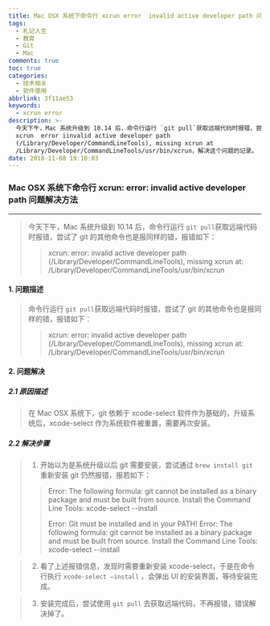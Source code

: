```yaml
---
title: Mac OSX 系统下命令行 xcrun error  invalid active developer path 问题解决方法
tags:
  - 札记人生
  - 教育
  - Git
  - Mac
comments: true
toc: true
categories:
  - 技术相关
  - 软件使用
abbrlink: 3f11ae53
keywords:
  - xcrun error
description: >-
  今天下午，Mac 系统升级到 10.14 后，命令行运行 `git pull`获取远端代码时报错，尝试了 git 的其他命令也是报同样的错，报错如下
  xcrun  error iinvalid active developer path
  (/Library/Developer/CommandLineTools), missing xcrun at
  /Library/Developer/CommandLineTools/usr/bin/xcrun，解决这个问题的记录。
date: 2018-11-08 19:10:03
---
```

<script type="text/javascript" src="/js/src/bai.js"></script>

### Mac OSX 系统下命令行 xcrun: error: invalid active developer path 问题解决方法
---
> 今天下午，Mac 系统升级到 10.14 后，命令行运行 `git pull`获取远端代码时报错，尝试了 git 的其他命令也是报同样的错，报错如下：
>
> > xcrun: error: invalid active developer path (/Library/Developer/CommandLineTools), missing xcrun at: /Library/Developer/CommandLineTools/usr/bin/xcrun

#### 1. 问题描述
> 命令行运行 `git pull`获取远端代码时报错，尝试了 git 的其他命令也是报同样的错，报错如下：
>
>> xcrun: error: invalid active developer path (/Library/Developer/CommandLineTools), missing xcrun at: /Library/Developer/CommandLineTools/usr/bin/xcrun

#### 2. 问题解决

##### 2.1 原因描述
> 在 Mac OSX 系统下，git 依赖于 xcode-select 软件作为基础的，升级系统后，xcode-select 作为系统软件被重置，需要再次安装。

##### 2.2 解决步骤
> 1. 开始以为是系统升级以后 git 需要安装，尝试通过 `brew install git` 重新安装 git 仍然报错，报若如下：
> 
>> Error: The following formula:
>>   git
>> cannot be installed as a binary package and must be built from source.
>> Install the Command Line Tools:
>>   xcode-select --install
>> 
>> Error: Git must be installed and in your PATH!
>> Error: The following formula:
>>   git
>> cannot be installed as a binary package and must be built from source.
>> Install the Command Line Tools:
>>   xcode-select --install

> 2. 看了上述报错信息，发现时需要重新安装 xcode-select，于是在命令行执行 `xcode-select –install` ，会弹出 UI 的安装界面，等待安装完成。

> 3. 安装完成后，尝试使用 `git pull` 去获取远端代码，不再报错，错误解决掉了。